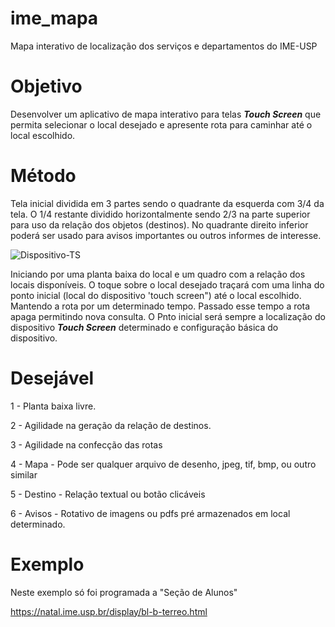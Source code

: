 # ime_mapa
Mapa interativo de localização dos serviços e departamentos do IME-USP

# Objetivo
Desenvolver um aplicativo de mapa interativo para telas **_Touch Screen_** que permita selecionar o local desejado e apresente rota para caminhar até o local escolhido.
# Método
Tela inicial dividida em 3 partes sendo o quadrante da esquerda com 3/4 da tela. O 1/4 restante dividido horizontalmente sendo 2/3 na parte superior para uso da relação dos objetos (destinos). No quadrante direito inferior poderá ser usado para avisos importantes ou outros informes de interesse.

![Dispositivo-TS](https://user-images.githubusercontent.com/20538669/170272524-16b47793-4704-41f2-8385-4ee9de295891.png)

Iniciando por uma planta baixa do local e um quadro com a relação dos locais disponíveis. O toque sobre o local desejado traçará com uma linha do ponto inicial (local do dispositivo 'touch screen") até o local escolhido. Mantendo a rota por um determinado tempo. Passado esse tempo a rota apaga permitindo nova consulta.
O Pnto inicial será sempre a localização do dispositivo **_Touch Screen_** determinado e configuração básica do dispositivo.
# Desejável
1 - Planta baixa livre.

2 - Agilidade na geração da relação de destinos.

3 - Agilidade na confecção das rotas

4 - Mapa - Pode ser qualquer arquivo de desenho, jpeg, tif, bmp, ou outro similar

5 - Destino - Relação textual ou botão clicáveis

6 - Avisos -  Rotativo de imagens ou pdfs pré armazenados em local determinado.

# Exemplo
Neste exemplo só foi programada a "Seção de Alunos"

https://natal.ime.usp.br/display/bl-b-terreo.html 
